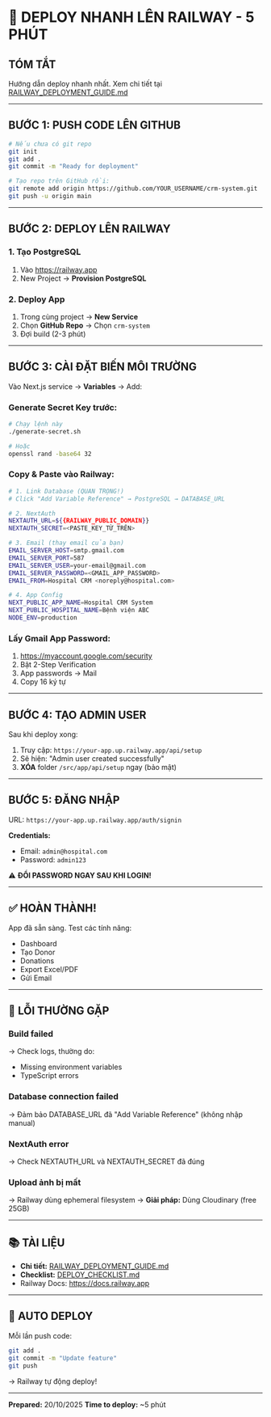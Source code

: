 # 🚀 DEPLOY NHANH LÊN RAILWAY - 5 PHÚT

## TÓM TẮT

Hướng dẫn deploy nhanh nhất. Xem chi tiết tại [RAILWAY_DEPLOYMENT_GUIDE.md](./RAILWAY_DEPLOYMENT_GUIDE.md)

---

## BƯỚC 1: PUSH CODE LÊN GITHUB

```bash
# Nếu chưa có git repo
git init
git add .
git commit -m "Ready for deployment"

# Tạo repo trên GitHub rồi:
git remote add origin https://github.com/YOUR_USERNAME/crm-system.git
git push -u origin main
```

---

## BƯỚC 2: DEPLOY LÊN RAILWAY

### 1. Tạo PostgreSQL
1. Vào https://railway.app
2. New Project → **Provision PostgreSQL**

### 2. Deploy App
1. Trong cùng project → **New Service**
2. Chọn **GitHub Repo** → Chọn `crm-system`
3. Đợi build (2-3 phút)

---

## BƯỚC 3: CÀI ĐẶT BIẾN MÔI TRƯỜNG

Vào Next.js service → **Variables** → Add:

### Generate Secret Key trước:
```bash
# Chạy lệnh này
./generate-secret.sh

# Hoặc
openssl rand -base64 32
```

### Copy & Paste vào Railway:

```bash
# 1. Link Database (QUAN TRỌNG!)
# Click "Add Variable Reference" → PostgreSQL → DATABASE_URL

# 2. NextAuth
NEXTAUTH_URL=${{RAILWAY_PUBLIC_DOMAIN}}
NEXTAUTH_SECRET=<PASTE_KEY_TỪ_TRÊN>

# 3. Email (thay email của bạn)
EMAIL_SERVER_HOST=smtp.gmail.com
EMAIL_SERVER_PORT=587
EMAIL_SERVER_USER=your-email@gmail.com
EMAIL_SERVER_PASSWORD=<GMAIL_APP_PASSWORD>
EMAIL_FROM=Hospital CRM <noreply@hospital.com>

# 4. App Config
NEXT_PUBLIC_APP_NAME=Hospital CRM System
NEXT_PUBLIC_HOSPITAL_NAME=Bệnh viện ABC
NODE_ENV=production
```

### Lấy Gmail App Password:
1. https://myaccount.google.com/security
2. Bật 2-Step Verification
3. App passwords → Mail
4. Copy 16 ký tự

---

## BƯỚC 4: TẠO ADMIN USER

Sau khi deploy xong:

1. Truy cập: `https://your-app.up.railway.app/api/setup`
2. Sẽ hiện: "Admin user created successfully"
3. **XÓA** folder `/src/app/api/setup` ngay (bảo mật)

---

## BƯỚC 5: ĐĂNG NHẬP

URL: `https://your-app.up.railway.app/auth/signin`

**Credentials:**
- Email: `admin@hospital.com`
- Password: `admin123`

⚠️ **ĐỔI PASSWORD NGAY SAU KHI LOGIN!**

---

## ✅ HOÀN THÀNH!

App đã sẵn sàng. Test các tính năng:
- Dashboard
- Tạo Donor
- Donations
- Export Excel/PDF
- Gửi Email

---

## 🐛 LỖI THƯỜNG GẶP

### Build failed
→ Check logs, thường do:
- Missing environment variables
- TypeScript errors

### Database connection failed
→ Đảm bảo DATABASE_URL đã "Add Variable Reference" (không nhập manual)

### NextAuth error
→ Check NEXTAUTH_URL và NEXTAUTH_SECRET đã đúng

### Upload ảnh bị mất
→ Railway dùng ephemeral filesystem
→ **Giải pháp:** Dùng Cloudinary (free 25GB)

---

## 📚 TÀI LIỆU

- **Chi tiết:** [RAILWAY_DEPLOYMENT_GUIDE.md](./RAILWAY_DEPLOYMENT_GUIDE.md)
- **Checklist:** [DEPLOY_CHECKLIST.md](./DEPLOY_CHECKLIST.md)
- Railway Docs: https://docs.railway.app

---

## 🔄 AUTO DEPLOY

Mỗi lần push code:
```bash
git add .
git commit -m "Update feature"
git push
```
→ Railway tự động deploy!

---

**Prepared:** 20/10/2025
**Time to deploy:** ~5 phút
